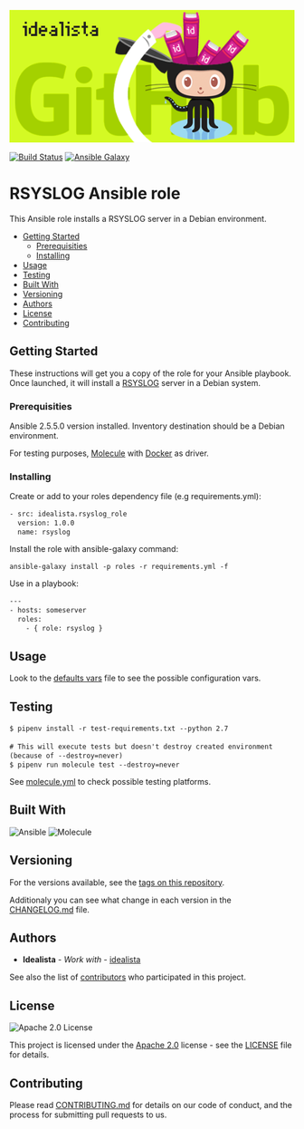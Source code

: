 ![Logo](https://raw.githubusercontent.com/idealista/rsyslog_role/master/logo.gif)

[![Build Status](https://travis-ci.org/idealista/rsyslog_role.png)](https://travis-ci.org/idealista/rsyslog_role)
[![Ansible Galaxy](https://img.shields.io/badge/galaxy-idealista.rsyslog__role-B62682.svg)](https://galaxy.ansible.com/idealista/rsyslog_role)

# RSYSLOG Ansible role

This Ansible role installs a RSYSLOG server in a Debian environment.

- [Getting Started](#getting-started)
	- [Prerequisities](#prerequisities)
	- [Installing](#installing)
- [Usage](#usage)
- [Testing](#testing)
- [Built With](#built-with)
- [Versioning](#versioning)
- [Authors](#authors)
- [License](#license)
- [Contributing](#contributing)

## Getting Started

These instructions will get you a copy of the role for your Ansible playbook. Once launched, it will install a [RSYSLOG](https://www.rsyslog.com/) server in a Debian system.

### Prerequisities

Ansible 2.5.5.0 version installed.
Inventory destination should be a Debian environment.

For testing purposes, [Molecule](https://molecule.readthedocs.io/) with [Docker](https://www.docker.com/) as driver.

### Installing

Create or add to your roles dependency file (e.g requirements.yml):

```
- src: idealista.rsyslog_role
  version: 1.0.0
  name: rsyslog
```

Install the role with ansible-galaxy command:

```
ansible-galaxy install -p roles -r requirements.yml -f
```

Use in a playbook:

```
---
- hosts: someserver
  roles:
    - { role: rsyslog }
```

## Usage

Look to the [defaults vars](defaults/main.yml) file to see the possible configuration vars.

## Testing

```
$ pipenv install -r test-requirements.txt --python 2.7

# This will execute tests but doesn't destroy created environment (because of --destroy=never)
$ pipenv run molecule test --destroy=never
```

See [molecule.yml](https://github.com/idealista/rsyslog_role/blob/master/molecule/default/molecule.yml) to check possible testing platforms.

## Built With

![Ansible](https://img.shields.io/badge/ansible-2.5.5.0-green.svg)
![Molecule](https://img.shields.io/badge/molecule-2.19.0-green.svg)

## Versioning

For the versions available, see the [tags on this repository](https://github.com/idealista/rsyslog_role/tags).

Additionaly you can see what change in each version in the [CHANGELOG.md](https://github.com/idealista/rsyslog_role/blob/master/CHANGELOG.md) file.

## Authors

* **Idealista** - *Work with* - [idealista](https://github.com/idealista)

See also the list of [contributors](https://github.com/idealista/rsyslog_role/contributors) who participated in this project.

## License

![Apache 2.0 License](https://img.shields.io/hexpm/l/plug.svg)

This project is licensed under the [Apache 2.0](https://www.apache.org/licenses/LICENSE-2.0) license - see the [LICENSE](LICENSE) file for details.

## Contributing

Please read [CONTRIBUTING.md](https://github.com/idealista/rsyslog_role/blob/master/.github/CONTRIBUTING.md) for details on our code of conduct, and the process for submitting pull requests to us.
